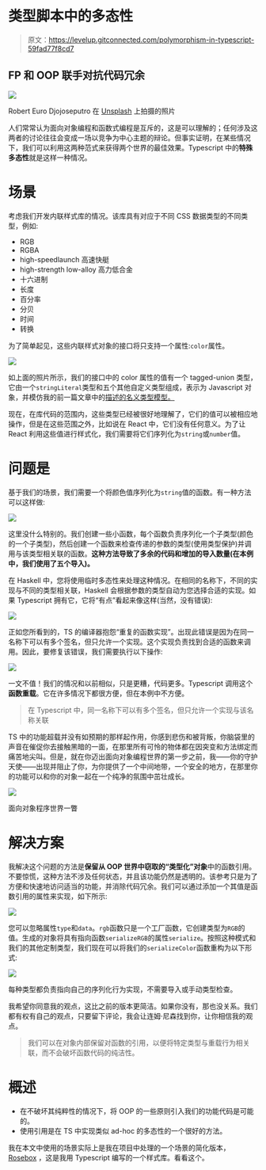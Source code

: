 # 类型脚本中的多态性

> 原文：<https://levelup.gitconnected.com/polymorphism-in-typescript-59fad77f8cd7>

## FP 和 OOP 联手对抗代码冗余

![](img/2c366553dacd97dbe977eb9f28393211.png)

Robert Euro Djojoseputro 在 [Unsplash](https://unsplash.com/s/photos/shapes?utm_source=unsplash&utm_medium=referral&utm_content=creditCopyText) 上拍摄的照片

人们常常认为面向对象编程和函数式编程是互斥的，这是可以理解的；任何涉及这两者的讨论往往会变成一场以竞争为中心主题的辩论。但事实证明，在某些情况下，我们可以利用这两种范式来获得两个世界的最佳效果。Typescript 中的**特殊多态性**就是这样一种情况。

# 场景

考虑我们开发内联样式库的情况。该库具有对应于不同 CSS 数据类型的不同类型，例如:

*   RGB
*   RGBA
*   high-speedlaunch 高速快艇
*   high-strength low-alloy 高力低合金
*   十六进制
*   长度
*   百分率
*   分贝
*   时间
*   转换

为了简单起见，这些内联样式对象的接口将只支持一个属性:`color`属性。

![](img/357389e4eb72b6021b0f7d26cfa89679.png)

如上面的照片所示，我们的接口中的 color 属性的值有一个 tagged-union 类型，它由一个`stringLiteral`类型和五个其他自定义类型组成，表示为 Javascript 对象，并模仿我的前一篇文章中的[描述的名义类型模型。](/nominal-typing-in-typescript-c712e7116006)

现在，在库代码的范围内，这些类型已经被很好地理解了，它们的值可以被相应地操作，但是在这些范围之外，比如说在 React 中，它们没有任何意义。为了让 React 利用这些值进行样式化，我们需要将它们序列化为`string`或`number`值。

# 问题是

基于我们的场景，我们需要一个将颜色值序列化为`string`值的函数。有一种方法可以这样做:

![](img/128ee25854164e9f235cc61441d8cc0d.png)

这里没什么特别的。我们创建一些小函数，每个函数负责序列化一个子类型(颜色的一个子类型)，然后创建一个函数来检查传递的参数的类型(使用类型保护)并调用与该类型相关联的函数。**这种方法导致了多余的代码和增加的导入数量(在本例中，我们使用了五个导入)。**

在 Haskell 中，您将使用临时多态性来处理这种情况。在相同的名称下，不同的实现与不同的类型相关联，Haskell 会根据参数的类型自动为您选择合适的实现。如果 Typescript 拥有它，它将“有点”看起来像这样(当然，没有错误):

![](img/3c204c75fbd9b9d1c8a85678680528b6.png)

正如您所看到的，TS 的编译器抱怨“重复的函数实现”。出现此错误是因为在同一名称下可以有多个签名，但只允许一个实现。这个实现负责找到合适的函数来调用。因此，要修复该错误，我们需要执行以下操作:

![](img/ee9ee26e4551af1002452a2651495f53.png)

一文不值！我们的情况和以前相似，只是更糟，代码更多。Typescript 调用这个**函数重载**。它在许多情况下都很方便，但在本例中不方便。

> 在 Typescript 中，同一名称下可以有多个签名，但只允许一个实现与该名称关联

TS 中的功能超载并没有如预期的那样起作用，你感到悲伤和被背叛，你脑袋里的声音在催促你去接触黑暗的一面，在那里所有可怜的物体都在因突变和方法绑定而痛苦地尖叫。但是，就在你迈出面向对象编程世界的第一步之前，我——你的守护天使——出现并阻止了你，为你提供了一个中间地带，一个安全的地方，在那里你的功能可以和你的对象一起在一个纯净的氛围中茁壮成长。

![](img/6827e778719228de0738e41f2f40e11b.png)

面向对象程序世界一瞥

# 解决方案

我解决这个问题的方法是**保留从 OOP 世界中窃取的“类型化”对象**中的函数引用。不要惊慌，这种方法不涉及任何状态，并且该功能仍然是透明的。该参考只是为了方便和快速地访问适当的功能，并消除代码冗余。我们可以通过添加一个其值是函数引用的属性来实现，如下所示:

![](img/6727efc36632612226a67527e958b4d5.png)

您可以忽略属性`type`和`data`。`rgb`函数只是一个工厂函数，它创建类型为`RGB`的值。生成的对象将具有指向函数`serializeRGB`的属性`serialize`。按照这种模式和我们的其他定制类型，我们现在可以将我们的`serializeColor`函数重构为以下形式:

![](img/4f2e7b6a509b77e7d9259d898903ad61.png)

每种类型都负责指向自己的序列化行为实现，不需要导入或手动类型检查。

我希望你同意我的观点，这比之前的版本更简洁。如果你没有，那也没关系。我们都有权有自己的观点，只要留下评论，我会让连姆·尼森找到你，让你相信我的观点。

> 我们可以在对象内部保留对函数的引用，以便将特定类型与重载行为相关联，而不会破坏函数代码的纯洁性。

# 概述

*   在不破坏其纯粹性的情况下，将 OOP 的一些原则引入我们的功能代码是可能的。
*   使用引用是在 TS 中实现类似 ad-hoc 的多态性的一个很好的方法。

我在本文中使用的场景实际上是我在项目中处理的一个场景的简化版本， [Rosebox](https://www.rosebox.dev/) ，这是我用 Typescript 编写的一个样式库。看看这个。